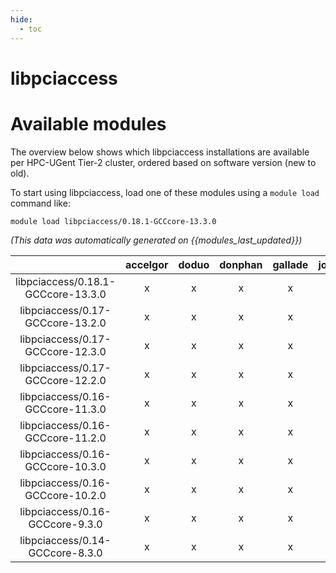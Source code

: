 ```yaml
---
hide:
  - toc
---
```


libpciaccess
============

# Available modules


The overview below shows which libpciaccess installations are available per HPC-UGent Tier-2 cluster, ordered based on software version (new to old).

To start using libpciaccess, load one of these modules using a `module load` command like:

```shell
module load libpciaccess/0.18.1-GCCcore-13.3.0
```

*(This data was automatically generated on {{modules_last_updated}})*  

| |accelgor|doduo|donphan|gallade|joltik|shinx|skitty|
| :---: | :---: | :---: | :---: | :---: | :---: | :---: | :---: |
|libpciaccess/0.18.1-GCCcore-13.3.0|x|x|x|x|x|x|x|
|libpciaccess/0.17-GCCcore-13.2.0|x|x|x|x|x|x|x|
|libpciaccess/0.17-GCCcore-12.3.0|x|x|x|x|x|x|x|
|libpciaccess/0.17-GCCcore-12.2.0|x|x|x|x|x|x|-|
|libpciaccess/0.16-GCCcore-11.3.0|x|x|x|x|x|x|-|
|libpciaccess/0.16-GCCcore-11.2.0|x|x|x|x|x|-|-|
|libpciaccess/0.16-GCCcore-10.3.0|x|x|x|x|x|-|-|
|libpciaccess/0.16-GCCcore-10.2.0|x|x|x|x|x|-|-|
|libpciaccess/0.16-GCCcore-9.3.0|x|x|x|x|x|-|-|
|libpciaccess/0.14-GCCcore-8.3.0|x|x|x|x|x|-|-|
